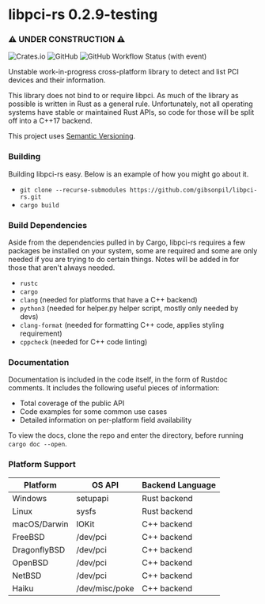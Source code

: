 # libpci-rs 0.2.9-testing
### ⚠ UNDER CONSTRUCTION ⚠

![Crates.io](https://img.shields.io/crates/v/libpci-rs)
![GitHub](https://img.shields.io/github/license/gibsonpil/libpci-rs)
![GitHub Workflow Status (with event)](https://img.shields.io/github/actions/workflow/status/gibsonpil/libpci-rs/tests.yml)

Unstable work-in-progress cross-platform library to detect and list PCI devices and their information. 

This library does not bind to or require libpci. As much of the library as possible is written in Rust as a general rule.
Unfortunately, not all operating systems have stable or maintained Rust APIs, so code for those will be split off into a
C++17 backend.

This project uses [Semantic Versioning](https://semver.org/).

### Building
Building libpci-rs easy. Below is an example of how you might go about it.
- `git clone --recurse-submodules https://github.com/gibsonpil/libpci-rs.git`
- `cargo build`

### Build Dependencies
Aside from the dependencies pulled in by Cargo, libpci-rs requires a few packages be installed on your system,
some are required and some are only needed if you are trying to do certain things. Notes will be added in for those that aren't always needed.
- `rustc`
- `cargo`
- `clang` (needed for platforms that have a C++ backend)
- `python3` (needed for helper.py helper script, mostly only needed by devs)
- `clang-format` (needed for formatting C++ code, applies styling requirement)
- `cppcheck` (needed for C++ code linting)

### Documentation
Documentation is included in the code itself, in the form of Rustdoc comments. It includes the following useful pieces of information:
- Total coverage of the public API
- Code examples for some common use cases
- Detailed information on per-platform field availability

To view the docs, clone the repo and enter the directory, before running `cargo doc --open`.

### Platform Support
| Platform     | OS API         | Backend Language |
|--------------|----------------|------------------|
| Windows      | setupapi       | Rust backend     |
| Linux        | sysfs          | Rust backend     |
| macOS/Darwin | IOKit          | C++ backend      |
| FreeBSD      | /dev/pci       | C++ backend      |
| DragonflyBSD | /dev/pci       | C++ backend      |
| OpenBSD      | /dev/pci       | C++ backend      |
| NetBSD       | /dev/pci       | C++ backend      |
| Haiku        | /dev/misc/poke | C++ backend      |

